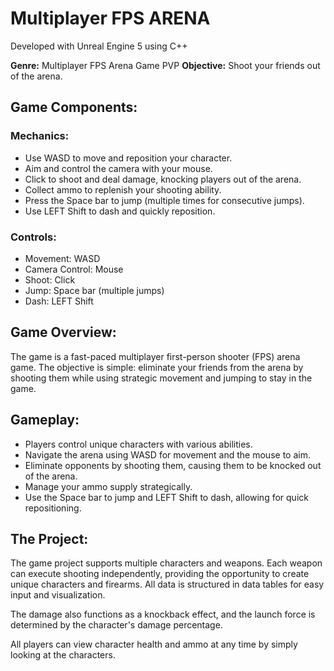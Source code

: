# Multiplayer FPS ARENA

Developed with Unreal Engine 5 using C++ 

**Genre:** Multiplayer FPS Arena Game PVP
**Objective:** Shoot your friends out of the arena.

## Game Components:

### Mechanics:
- Use WASD to move and reposition your character.
- Aim and control the camera with your mouse.
- Click to shoot and deal damage, knocking players out of the arena.
- Collect ammo to replenish your shooting ability.
- Press the Space bar to jump (multiple times for consecutive jumps).
- Use LEFT Shift to dash and quickly reposition.

### Controls:
- Movement: WASD
- Camera Control: Mouse
- Shoot: Click
- Jump: Space bar (multiple jumps)
- Dash: LEFT Shift

## Game Overview:

The game is a fast-paced multiplayer first-person shooter (FPS) arena game. The objective is simple: eliminate your friends from the arena by shooting them while using strategic movement and jumping to stay in the game.

## Gameplay:

- Players control unique characters with various abilities.
- Navigate the arena using WASD for movement and the mouse to aim.
- Eliminate opponents by shooting them, causing them to be knocked out of the arena.
- Manage your ammo supply strategically.
- Use the Space bar to jump and LEFT Shift to dash, allowing for quick repositioning.

## The Project:

The game project supports multiple characters and weapons. Each weapon can execute shooting independently, providing the opportunity to create unique characters and firearms. All data is structured in data tables for easy input and visualization.

The damage also functions as a knockback effect, and the launch force is determined by the character's damage percentage.

All players can view character health and ammo at any time by simply looking at the characters.

